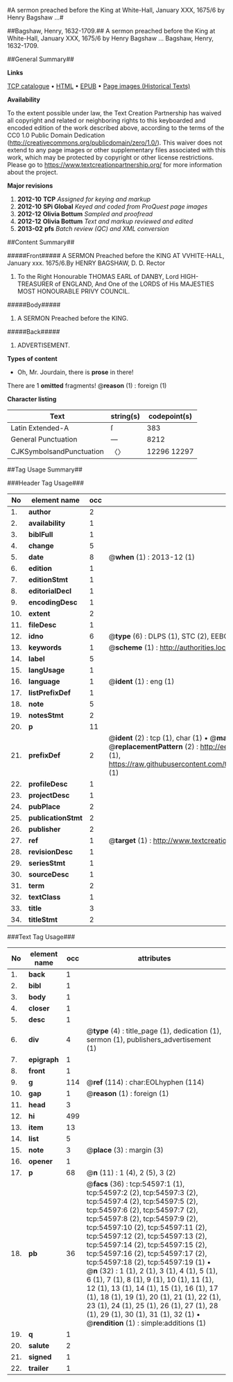 #A sermon preached before the King at White-Hall, January XXX, 1675/6 by Henry Bagshaw ...#

##Bagshaw, Henry, 1632-1709.##
A sermon preached before the King at White-Hall, January XXX, 1675/6 by Henry Bagshaw ...
Bagshaw, Henry, 1632-1709.

##General Summary##

**Links**

[TCP catalogue](http://www.ota.ox.ac.uk/tcp/)  • 
[HTML](http://tei.it.ox.ac.uk/tcp/Texts-HTML/free/A29/A29274.html)  • 
[EPUB](http://tei.it.ox.ac.uk/tcp/Texts-EPUB/free/A29/A29274.epub) • 
[Page images (Historical Texts)](https://historicaltexts.jisc.ac.uk/eebo-12125945e)

**Availability**

To the extent possible under law, the Text Creation Partnership has waived all copyright and related or neighboring rights to this keyboarded and encoded edition of the work described above, according to the terms of the CC0 1.0 Public Domain Dedication (http://creativecommons.org/publicdomain/zero/1.0/). This waiver does not extend to any page images or other supplementary files associated with this work, which may be protected by copyright or other license restrictions. Please go to https://www.textcreationpartnership.org/ for more information about the project.

**Major revisions**

1. __2012-10__ __TCP__ *Assigned for keying and markup*
1. __2012-10__ __SPi Global__ *Keyed and coded from ProQuest page images*
1. __2012-12__ __Olivia Bottum__ *Sampled and proofread*
1. __2012-12__ __Olivia Bottum__ *Text and markup reviewed and edited*
1. __2013-02__ __pfs__ *Batch review (QC) and XML conversion*

##Content Summary##

#####Front#####
A SERMON Preached before the KING AT VVHITE-HALL, January xxx. 1675/6.By HENRY BAGSHAW, D. D. Rector
1. To the Right Honourable THOMAS EARL of DANBY, Lord HIGH-TREASURER of ENGLAND, And One of the LORDS of His MAJESTIES MOST HONOURABLE PRIVY COUNCIL.

#####Body#####

1. A SERMON Preached before the KING.

#####Back#####

1. ADVERTISEMENT.

**Types of content**

  * Oh, Mr. Jourdain, there is **prose** in there!

There are 1 **omitted** fragments! 
 @__reason__ (1) : foreign (1)

**Character listing**


|Text|string(s)|codepoint(s)|
|---|---|---|
|Latin Extended-A|ſ|383|
|General Punctuation|—|8212|
|CJKSymbolsandPunctuation|〈〉|12296 12297|

##Tag Usage Summary##

###Header Tag Usage###

|No|element name|occ|attributes|
|---|---|---|---|
|1.|__author__|2||
|2.|__availability__|1||
|3.|__biblFull__|1||
|4.|__change__|5||
|5.|__date__|8| @__when__ (1) : 2013-12 (1)|
|6.|__edition__|1||
|7.|__editionStmt__|1||
|8.|__editorialDecl__|1||
|9.|__encodingDesc__|1||
|10.|__extent__|2||
|11.|__fileDesc__|1||
|12.|__idno__|6| @__type__ (6) : DLPS (1), STC (2), EEBO-CITATION (1), OCLC (1), VID (1)|
|13.|__keywords__|1| @__scheme__ (1) : http://authorities.loc.gov/ (1)|
|14.|__label__|5||
|15.|__langUsage__|1||
|16.|__language__|1| @__ident__ (1) : eng (1)|
|17.|__listPrefixDef__|1||
|18.|__note__|5||
|19.|__notesStmt__|2||
|20.|__p__|11||
|21.|__prefixDef__|2| @__ident__ (2) : tcp (1), char (1)  •  @__matchPattern__ (2) : ([0-9\-]+):([0-9IVX]+) (1), (.+) (1)  •  @__replacementPattern__ (2) : http://eebo.chadwyck.com/downloadtiff?vid=$1&page=$2 (1), https://raw.githubusercontent.com/textcreationpartnership/Texts/master/tcpchars.xml#$1 (1)|
|22.|__profileDesc__|1||
|23.|__projectDesc__|1||
|24.|__pubPlace__|2||
|25.|__publicationStmt__|2||
|26.|__publisher__|2||
|27.|__ref__|1| @__target__ (1) : http://www.textcreationpartnership.org/docs/. (1)|
|28.|__revisionDesc__|1||
|29.|__seriesStmt__|1||
|30.|__sourceDesc__|1||
|31.|__term__|2||
|32.|__textClass__|1||
|33.|__title__|3||
|34.|__titleStmt__|2||


###Text Tag Usage###

|No|element name|occ|attributes|
|---|---|---|---|
|1.|__back__|1||
|2.|__bibl__|1||
|3.|__body__|1||
|4.|__closer__|1||
|5.|__desc__|1||
|6.|__div__|4| @__type__ (4) : title_page (1), dedication (1), sermon (1), publishers_advertisement (1)|
|7.|__epigraph__|1||
|8.|__front__|1||
|9.|__g__|114| @__ref__ (114) : char:EOLhyphen (114)|
|10.|__gap__|1| @__reason__ (1) : foreign (1)|
|11.|__head__|3||
|12.|__hi__|499||
|13.|__item__|13||
|14.|__list__|5||
|15.|__note__|3| @__place__ (3) : margin (3)|
|16.|__opener__|1||
|17.|__p__|68| @__n__ (11) : 1 (4), 2 (5), 3 (2)|
|18.|__pb__|36| @__facs__ (36) : tcp:54597:1 (1), tcp:54597:2 (2), tcp:54597:3 (2), tcp:54597:4 (2), tcp:54597:5 (2), tcp:54597:6 (2), tcp:54597:7 (2), tcp:54597:8 (2), tcp:54597:9 (2), tcp:54597:10 (2), tcp:54597:11 (2), tcp:54597:12 (2), tcp:54597:13 (2), tcp:54597:14 (2), tcp:54597:15 (2), tcp:54597:16 (2), tcp:54597:17 (2), tcp:54597:18 (2), tcp:54597:19 (1)  •  @__n__ (32) : 1 (1), 2 (1), 3 (1), 4 (1), 5 (1), 6 (1), 7 (1), 8 (1), 9 (1), 10 (1), 11 (1), 12 (1), 13 (1), 14 (1), 15 (1), 16 (1), 17 (1), 18 (1), 19 (1), 20 (1), 21 (1), 22 (1), 23 (1), 24 (1), 25 (1), 26 (1), 27 (1), 28 (1), 29 (1), 30 (1), 31 (1), 32 (1)  •  @__rendition__ (1) : simple:additions (1)|
|19.|__q__|1||
|20.|__salute__|2||
|21.|__signed__|1||
|22.|__trailer__|1||
